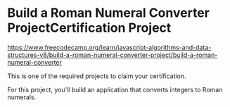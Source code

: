 # Build a Roman Numeral Converter ProjectCertification Project

https://www.freecodecamp.org/learn/javascript-algorithms-and-data-structures-v8/build-a-roman-numeral-converter-project/build-a-roman-numeral-converter

This is one of the required projects to claim your certification.

For this project, you'll build an application that converts integers to Roman numerals.
